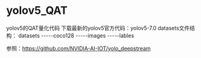 # yolov5_QAT
yolov5的QAT量化代码
下载最新的yolov5官方代码：yolov5-7.0
datasets文件结构：
  datasets
      -----coco128
          -----images
          -----lables

参照：https://github.com/NVIDIA-AI-IOT/yolo_deepstream

